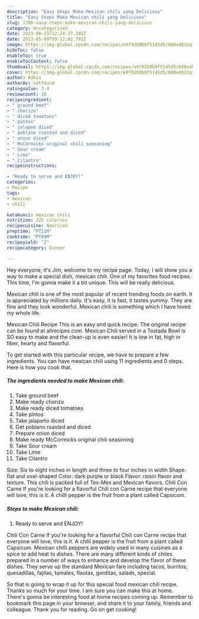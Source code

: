 ```yaml
---
description: "Easy Steps Make Mexican chili yang Delicious"
title: "Easy Steps Make Mexican chili yang Delicious"
slug: 1786-easy-steps-make-mexican-chili-yang-delicious
category: Uncategorized
date: 2023-06-15T12:24:37.181Z
date: 2023-05-09T09:12:02.791Z
image: https://img-global.cpcdn.com/recipes/e9792b9b9f5145d5/680x482cq70/mexican-chili-recipe-main-photo.jpg
hideToc: false
enableToc: true
enableTocContent: false
thumbnail: https://img-global.cpcdn.com/recipes/e9792b9b9f5145d5/680x482cq70/mexican-chili-recipe-main-photo.jpg
cover: https://img-global.cpcdn.com/recipes/e9792b9b9f5145d5/680x482cq70/mexican-chili-recipe-main-photo.jpg
author: Admin
authorAv: notfound
ratingvalue: 3.4
reviewcount: 18
recipeingredient:
- " ground beef"
- " chorizo"
- " diced tomatoes"
- " pintos"
- " jalapeo diced"
- " poblano roasted and diced"
- " onion diced"
- " McCormicks original chili seasoning"
- " Sour cream"
- " Lime"
- " Cilantro"
recipeinstructions:

- "Ready to serve and ENJOY!"
categories:
- Recipe
tags:
- mexican
- chili

katakunci: mexican chili 
nutrition: 225 calories
recipecuisine: American
preptime: "PT21M"
cooktime: "PT49M"
recipeyield: "2"
recipecategory: Dinner

---
```



Hey everyone, it's Jim, welcome to my recipe page. Today, I will show you a way to make a special dish, mexican chili. One of my favorites food recipes. This time, I'm gonna make it a bit unique. This will be really delicious.

Mexican chili is one of the most popular of recent trending foods on earth. It is appreciated by millions daily. It's easy, it is fast, it tastes yummy. They are fine and they look wonderful. Mexican chili is something which I have loved my whole life.

Mexican Chili Recipe This is an easy and quick recipe. The original recipe can be found at allrecipes.com. Mexican Chili served in a Tostada Bowl is SO easy to make and the clean-up is even easier! It is low in fat, high in fiber, hearty and flavorful.


To get started with this particular recipe, we have to prepare a few ingredients. You can have mexican chili using 11 ingredients and 0 steps. Here is how you cook that.

<!--inarticleads1-->

##### The ingredients needed to make Mexican chili:

1. Take  ground beef
1. Make ready  chorizo
1. Make ready  diced tomatoes
1. Take  pintos
1. Take  jalapeño diced
1. Get  poblano roasted and diced
1. Prepare  onion diced
1. Make ready  McCormicks original chili seasoning
1. Take  Sour cream
1. Take  Lime
1. Take  Cilantro


Size: Six to eight inches in length and three to four inches in width Shape: flat and oval-shaped Color: dark purple or black Flavor: raisin flavor and texture. This chili is packed full of Tex-Mex and Mexican flavors. Chili Con Carne If you&#39;re looking for a flavorful Chili con Carne recipe that everyone will love, this is it. A chilli pepper is the fruit from a plant called Capsicum. 

<!--inarticleads2-->

##### Steps to make Mexican chili:


1. Ready to serve and ENJOY!

Chili Con Carne If you&#39;re looking for a flavorful Chili con Carne recipe that everyone will love, this is it. A chilli pepper is the fruit from a plant called Capsicum. Mexican chilli peppers are widely used in many cuisines as a spice to add heat to dishes. There are many different kinds of chiles prepared in a number of ways to enhance and develop the flavor of these dishes. They serve up the standard Mexican fare including tacos, burritos, quesadillas, fajitas, tamales, flautas, gorditas, salads, special. 

So that is going to wrap it up for this special food mexican chili recipe. Thanks so much for your time. I am sure you can make this at home. There's gonna be interesting food at home recipes coming up. Remember to bookmark this page in your browser, and share it to your family, friends and colleague. Thank you for reading. Go on get cooking!

